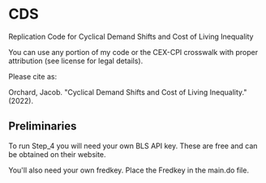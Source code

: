 # CDS
 Replication Code for Cyclical Demand Shifts and Cost of Living Inequality
 
 You can use any portion of my code or the CEX-CPI crosswalk with proper attribution (see license for legal details). 
 
 Please cite as:
 
 Orchard, Jacob. "Cyclical Demand Shifts and Cost of Living Inequality." (2022).
 
 ## Preliminaries
 
 To run Step_4 you will need your own BLS API key. These are free and can be obtained on their website. 
 
 You'll also need your own fredkey. Place the Fredkey in the main.do file. 

